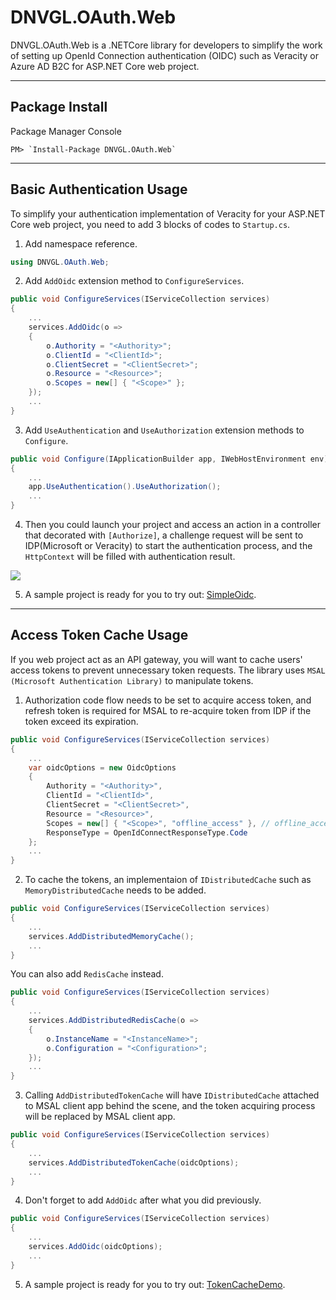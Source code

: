 # DNVGL.OAuth.Web

DNVGL.OAuth.Web is a .NETCore library for developers to simplify the work of setting up OpenId Connection authentication (OIDC) such as Veracity or Azure AD B2C for ASP.NET Core web project.

---

## Package Install

Package Manager Console

```
PM> `Install-Package DNVGL.OAuth.Web`
```

---

## Basic Authentication Usage

To simplify your authentication implementation of Veracity for your ASP.NET Core web project, you need to add 3 blocks of codes to `Startup.cs`.

1. Add namespace reference. 

```csharp
using DNVGL.OAuth.Web;
```

2. Add `AddOidc` extension method to `ConfigureServices`.
```csharp
public void ConfigureServices(IServiceCollection services)
{
	...
	services.AddOidc(o =>
	{
		o.Authority = "<Authority>";
		o.ClientId = "<ClientId>";
		o.ClientSecret = "<ClientSecret>";
		o.Resource = "<Resource>";
		o.Scopes = new[] { "<Scope>" };
	});
	...
}
```

3. Add `UseAuthentication` and `UseAuthorization` extension methods to `Configure`.
```csharp
public void Configure(IApplicationBuilder app, IWebHostEnvironment env)
{
	...
	app.UseAuthentication().UseAuthorization();
	...
}
```

4. Then you could launch your project and access an action in a controller that decorated with `[Authorize]`, a challenge request will be sent to IDP(Microsoft or Veracity) to start the authentication process, and the `HttpContext` will be filled with authentication result. 

![](../images/DNVGL.OAuth.Web/challenge.png)

5. A sample project is ready for you to try out: [SimpleOidc](//SimpleOidc).

---

## Access Token Cache Usage

If you web project act as an API gateway, you will want to cache users' access tokens to prevent unnecessary token requests. The library uses `MSAL (Microsoft Authentication Library)` to manipulate tokens.

1. Authorization code flow needs to be set to acquire access token, and refresh token is required for MSAL to re-acquire token from IDP if the token exceed its expiration.

```csharp
public void ConfigureServices(IServiceCollection services)
{
	...
	var oidcOptions = new OidcOptions
	{
		Authority = "<Authority>",
		ClientId = "<ClientId>",
		ClientSecret = "<ClientSecret>",
		Resource = "<Resource>",
		Scopes = new[] { "<Scope>", "offline_access" },	// offline_access is required to retrieve refresh_token.
		ResponseType = OpenIdConnectResponseType.Code
	};
	...
}
```

2. To cache the tokens, an implementaion of `IDistributedCache` such as `MemoryDistributedCache` needs to be added.

```csharp
public void ConfigureServices(IServiceCollection services)
{
	...
	services.AddDistributedMemoryCache();
	...
}
```

You can also add `RedisCache` instead.

```csharp
public void ConfigureServices(IServiceCollection services)
{
	...
	services.AddDistributedRedisCache(o =>
	{
		o.InstanceName = "<InstanceName>";
		o.Configuration = "<Configuration>";
	});
	...
}
```

3. Calling `AddDistributedTokenCache` will have `IDistributedCache` attached to MSAL client app behind the scene, and the token acquiring process will be replaced by MSAL client app.

```csharp
public void ConfigureServices(IServiceCollection services)
{
	...
	services.AddDistributedTokenCache(oidcOptions);
	...
}
```

4. Don't forget to add `AddOidc` after what you did previously.

```csharp
public void ConfigureServices(IServiceCollection services)
{
	...
	services.AddOidc(oidcOptions);
	...
}
```

5. A sample project is ready for you to try out: [TokenCacheDemo](//TokenCacheDemo).
